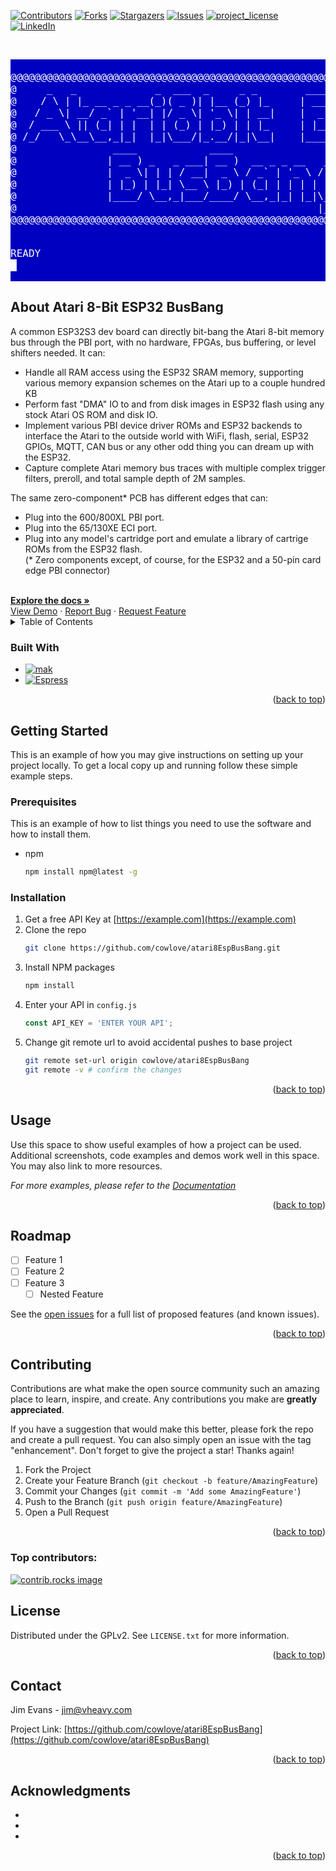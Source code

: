 
<!-- Improved compatibility of back to top link: See: https://github.com/othneildrew/Best-README-Template/pull/73 -->
<a id="readme-top"></a>
<!--
*** Thanks for checking out the Best-README-Template. If you have a suggestion
*** that would make this better, please fork the repo and create a pull request
*** or simply open an issue with the tag "enhancement".
*** Don't forget to give the project a star!
*** Thanks again! Now go create something AMAZING! :D
-->



<!-- PROJECT SHIELDS -->
<!--
*** I'm using markdown "reference style" links for readability.
*** Reference links are enclosed in brackets [ ] instead of parentheses ( ).
*** See the bottom of this document for the declaration of the reference variables
*** for contributors-url, forks-url, etc. This is an optional, concise syntax you may use.
*** https://www.markdownguide.org/basic-syntax/#reference-style-links
-->
[![Contributors][contributors-shield]][contributors-url]
[![Forks][forks-shield]][forks-url]
[![Stargazers][stars-shield]][stars-url]
[![Issues][issues-shield]][issues-url]
[![project_license][license-shield]][license-url]
[![LinkedIn][linkedin-shield]][linkedin-url]

<!-- PROJECT LOGO -->
<div >
<br />
<pre align="center" style="background-color: #0000C0; color: #FFFFFF;">
<font size="4">
@@@@@@@@@@@@@@@@@@@@@@@@@@@@@@@@@@@@@@@@@@@@@@@@@@@@@@@@@@@@@@@@@@@@@@@@@@@@@@@
@     _   _             _  ___  _     _ _        _____ ____  ____ _________   @
@    / \ | |_ __ _ _ __(_)( _ )| |__ (_) |_     | ____/ ___||  _ \___ /___ \  @
@   / _ \| __/ _` | '__| |/ _ \| '_ \| | __|    |  _| \___ \| |_) ||_ \ __) | @
@  / ___ \ || (_| | |  | | (_) | |_) | | |_     | |___ ___) |  __/___) / __/  @
@ /_/   \_\__\__,_|_|  |_|\___/|_.__/|_|\__|    |_____|____/|_|  |____/_____| @
@                ____            ____                    _ _ _ _              @
@               | __ ) _   _ ___| __ )  __ _ _ __   __ _| | | | |             @
@               |  _ \| | | / __|  _ \ / _` | '_ \ / _` | | | | |             @
@               | |_) | |_| \__ \ |_) | (_| | | | | (_| |_|_|_|_|             @
@               |____/ \__,_|___/____/ \__,_|_| |_|\__, (_|_|_|_)             @
@                                                  |___/                      @
@@@@@@@@@@@@@@@@@@@@@@@@@@@@@@@@@@@@@@@@@@@@@@@@@@@@@@@@@@@@@@@@@@@@@@@@@@@@@@@
<p align="left">
READY
&#9608
</p></font></pre>
<!-- ABOUT THE PROJECT -->

## About Atari 8-Bit ESP32 BusBang


A common ESP32S3 dev board can directly bit-bang the 
Atari 8-bit memory bus through the PBI port, with no hardware, FPGAs, bus buffering, or level shifters needed.  It can:
* Handle all RAM access using the ESP32 SRAM memory, supporting various memory expansion schemes on the Atari up to a couple hundred KB
* Perform fast "DMA" IO to and from disk images in ESP32 flash using any stock Atari OS ROM and disk IO. 
* Implement various PBI device driver ROMs and ESP32 backends to interface the Atari to the outside world with WiFi, flash, serial, ESP32 GPIOs, MQTT, CAN bus or any other odd thing you can dream up with the ESP32. 
* Capture complete Atari memory bus traces with multiple complex trigger filters, preroll, and total sample depth of 2M samples.  

The same zero-component* PCB has different edges that can:
* Plug into the 600/800XL PBI port.
* Plug into the 65/130XE ECI port.
* Plug into any model's cartridge port and emulate a library of cartrige ROMs from the ESP32 flash.  
(* Zero components except, of course, for the ESP32 and a 50-pin card edge PBI connector)

<!-- PROJECT INFO -->

<div>
    <br />
    <a href="https://github.com/cowlove/atari8EspBusBang"><strong>Explore the docs »</strong></a>
    <br />
    <a href="https://github.com/cowlove/atari8EspBusBang">View Demo</a>
    &middot;
    <a href="https://github.com/cowlove/atari8EspBusBang/issues/new?labels=bug&template=bug-report---.md">Report Bug</a>
    &middot;
    <a href="https://github.com/cowlove/atari8EspBusBang/issues/new?labels=enhancement&template=feature-request---.md">Request Feature</a>
</div>

<!-- TABLE OF CONTENTS -->
<details>
  <summary>Table of Contents</summary>
  <ol>
    <li>
        <li><a href="#built-with">Built With</a></li>
      </ul>
    </li>
    <li>
      <a href="#getting-started">Getting Started</a>
      <ul>
        <li><a href="#prerequisites">Prerequisites</a></li>
        <li><a href="#installation">Installation</a></li>
      </ul>
    </li>
    <li><a href="#usage">Usage</a></li>
    <li><a href="#roadmap">Roadmap</a></li>
    <li><a href="#contributing">Contributing</a></li>
    <li><a href="#license">License</a></li>
    <li><a href="#contact">Contact</a></li>
    <li><a href="#acknowledgments">Acknowledgments</a></li>
  </ol>
</details>




### Built With

* [![mak][makeEspArduino]][makeEspArduino-url]
* [![Espress][arduino-esp32]][arduino-esp32-url]

<p align="right">(<a href="#readme-top">back to top</a>)</p>



<!-- GETTING STARTED -->
## Getting Started

This is an example of how you may give instructions on setting up your project locally.
To get a local copy up and running follow these simple example steps.

### Prerequisites

This is an example of how to list things you need to use the software and how to install them.
* npm
  ```sh
  npm install npm@latest -g
  ```

### Installation

1. Get a free API Key at [https://example.com](https://example.com)
2. Clone the repo
   ```sh
   git clone https://github.com/cowlove/atari8EspBusBang.git
   ```
3. Install NPM packages
   ```sh
   npm install
   ```
4. Enter your API in `config.js`
   ```js
   const API_KEY = 'ENTER YOUR API';
   ```
5. Change git remote url to avoid accidental pushes to base project
   ```sh
   git remote set-url origin cowlove/atari8EspBusBang
   git remote -v # confirm the changes
   ```

<p align="right">(<a href="#readme-top">back to top</a>)</p>



<!-- USAGE EXAMPLES -->
## Usage

Use this space to show useful examples of how a project can be used. Additional screenshots, code examples and demos work well in this space. You may also link to more resources.

_For more examples, please refer to the [Documentation](https://example.com)_

<p align="right">(<a href="#readme-top">back to top</a>)</p>



<!-- ROADMAP -->
## Roadmap

- [ ] Feature 1
- [ ] Feature 2
- [ ] Feature 3
    - [ ] Nested Feature

See the [open issues](https://github.com/cowlove/atari8EspBusBang/issues) for a full list of proposed features (and known issues).

<p align="right">(<a href="#readme-top">back to top</a>)</p>



<!-- CONTRIBUTING -->
## Contributing

Contributions are what make the open source community such an amazing place to learn, inspire, and create. Any contributions you make are **greatly appreciated**.

If you have a suggestion that would make this better, please fork the repo and create a pull request. You can also simply open an issue with the tag "enhancement".
Don't forget to give the project a star! Thanks again!

1. Fork the Project
2. Create your Feature Branch (`git checkout -b feature/AmazingFeature`)
3. Commit your Changes (`git commit -m 'Add some AmazingFeature'`)
4. Push to the Branch (`git push origin feature/AmazingFeature`)
5. Open a Pull Request

<p align="right">(<a href="#readme-top">back to top</a>)</p>

### Top contributors:

<a href="https://github.com/cowlove/atari8EspBusBang/graphs/contributors">
  <img src="https://contrib.rocks/image?repo=cowlove/atari8EspBusBang" alt="contrib.rocks image" />
</a>



<!-- LICENSE -->
## License

Distributed under the GPLv2. See `LICENSE.txt` for more information.

<p align="right">(<a href="#readme-top">back to top</a>)</p>



<!-- CONTACT -->
## Contact

Jim Evans - jim@vheavy.com

Project Link: [https://github.com/cowlove/atari8EspBusBang](https://github.com/cowlove/atari8EspBusBang)

<p align="right">(<a href="#readme-top">back to top</a>)</p>



<!-- ACKNOWLEDGMENTS -->
## Acknowledgments

* []()
* []()
* []()

<p align="right">(<a href="#readme-top">back to top</a>)</p>



<!-- MARKDOWN LINKS & IMAGES -->
<!-- https://www.markdownguide.org/basic-syntax/#reference-style-links -->
[contributors-shield]: https://img.shields.io/github/contributors/cowlove/atari8EspBusBang.svg?style=for-the-badge
[contributors-url]: https://github.com/cowlove/atari8/graphs/contributors
[forks-shield]: https://img.shields.io/github/forks/cowlove/atari8EspBusBang.svg?style=for-the-badge
[forks-url]: https://github.com/cowlove/atari8EspBusBang/network/members
[stars-shield]: https://img.shields.io/github/stars/cowlove/atari8EspBusBang.svg?style=for-the-badge
[stars-url]: https://github.com/cowlove/atari8EspBusBang/stargazers
[issues-shield]: https://img.shields.io/github/issues/cowlove/atari8EspBusBang.svg?style=for-the-badge
[issues-url]: https://github.com/cowlove/atari8EspBusBang/issues
[license-shield]: https://img.shields.io/github/license/cowlove/atari8EspBusBang.svg?style=for-the-badge
[license-url]: https://github.com/cowlove/atari8EspBusBang/blob/master/LICENSE.txt
[linkedin-shield]: https://img.shields.io/badge/-LinkedIn-black.svg?style=for-the-badge&logo=linkedin&colorB=555
[linkedin-url]: https://linkedin.com/in/linkedin_username
[product-screenshot]: images/screenshot.png
[makeEspArduino]: https://img.shields.io/badge/makeEspArduino-blue
[makeEspArduino-url]: https://github.com/plerup/makeEspArduino
[arduino-esp32]: https://img.shields.io/badge/Espressif_ESP32_Arduino_Library-blue
[arduino-esp32-url]: https://github.com/espressif/arduino-esp32
